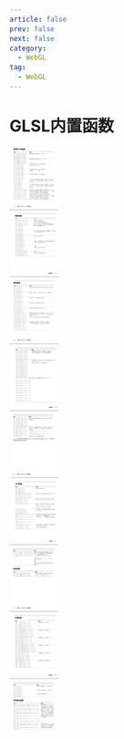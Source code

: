 ```yaml
---
article: false
prev: false
next: false
category:
  - WebGL
tag:
  - WebGL
---
```


# GLSL内置函数

<!-- more -->


![内置函数](./img/neiz.jpg "内置函数")